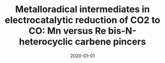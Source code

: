 ---
title: "Metalloradical intermediates in electrocatalytic reduction of CO2 to CO: Mn versus Re bis-N-heterocyclic carbene pincers"
collection: publications
category: manuscripts
permalink: /publication/2020-01-01-metalloradical-intermediates
excerpt: 'A comparative study of Manganese (Mn) and Rhenium (Re) pincer complexes, investigating the role of metalloradical intermediates in the electrocatalytic reduction of CO2 to CO.'
date: 2020-01-01
venue: 'Dalton Transactions'
paperurl: 'https://pubs.rsc.org/en/content/articlelanding/2020/dt/c9dt04691g'
citation: 'Myren, T. H. T., Alherz, A., Stinson, T. A., Huntzinger, C. G., Lama, B., Musgrave, C. B., et al. (2020). &quot;Metalloradical intermediates in electrocatalytic reduction of CO2 to CO: Mn versus Re bis-N-heterocyclic carbene pincers.&quot; <i>Dalton Transactions</i>.'
---